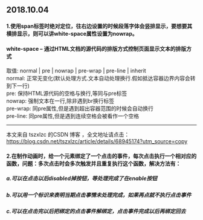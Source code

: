 ## 2018.10.04
#### 1.使用span标签时绝对定位，往右边设置的时候段落字体会竖排显示，要想要其横排显示，则可以讲white-space属性设置为nowrap。
#### white-space – 通过HTML文档的源代码的排版方式控制页面显示文本的排版方式  
取值: normal | pre | nowrap | pre-wrap | pre-line | inherit  
normal: 正常无变化(默认处理方式.文本自动处理换行.假如抵达容器边界内容会转到下一行)  
pre: 保持HTML源代码的空格与换行,等同与pre标签  
nowrap: 强制文本在一行,除非遇到br换行标签  
pre-wrap: 同pre属性,但是遇到超出容器范围的时候会自动换行  
pre-line: 同pre属性,但是遇到连续空格会被看作一个空格

---------------------

本文来自 tszxlzc 的CSDN 博客 ，全文地址请点击：https://blog.csdn.net/tszxlzc/article/details/68945174?utm_source=copy 
#### 2.在制作动画时，给一个元素绑定了一个点击的事件，每次点击执行一个相对应的函数，问题：多次点击时会多次触发并且重复执行这个函数，解决方法有：
##### a.可以在点击以后disabled掉按钮，等处理完成了在enable按钮
##### b.可以用一个标识来表明当期点击事情未处理完成，如果再点就不执行点击事件
##### c.可以在点击完以后把绑定的点击事件解绑定，点击事件完成以后再绑定回去
